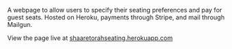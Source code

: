 A webpage to allow users to specify their seating preferences and pay for guest seats. Hosted on Heroku, payments through Stripe, and mail through Mailgun.
<p>View the page live at <a href="shaaretorahseating.herokuapp.com">shaaretorahseating.herokuapp.com</a></p>
